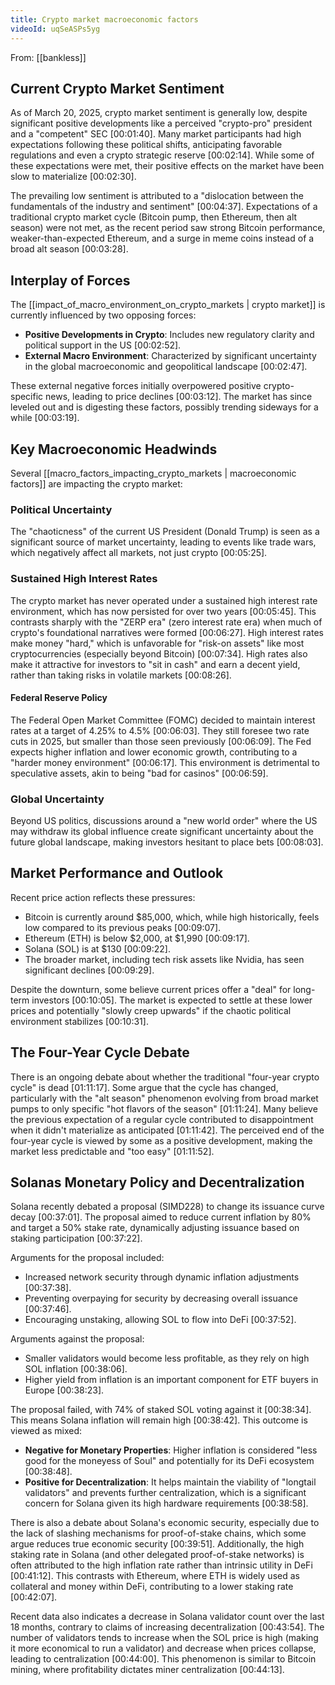 ```yaml
---
title: Crypto market macroeconomic factors
videoId: uqSeASPs5yg
---
```


From: [[bankless]] <br/> 

## Current Crypto Market Sentiment
As of March 20, 2025, crypto market sentiment is generally low, despite significant positive developments like a perceived "crypto-pro" president and a "competent" SEC [00:01:40]. Many market participants had high expectations following these political shifts, anticipating favorable regulations and even a crypto strategic reserve [00:02:14]. While some of these expectations were met, their positive effects on the market have been slow to materialize [00:02:30].

The prevailing low sentiment is attributed to a "dislocation between the fundamentals of the industry and sentiment" [00:04:37]. Expectations of a traditional crypto market cycle (Bitcoin pump, then Ethereum, then alt season) were not met, as the recent period saw strong Bitcoin performance, weaker-than-expected Ethereum, and a surge in meme coins instead of a broad alt season [00:03:28].

## Interplay of Forces
The [[impact_of_macro_environment_on_crypto_markets | crypto market]] is currently influenced by two opposing forces:
*   **Positive Developments in Crypto**: Includes new regulatory clarity and political support in the US [00:02:52].
*   **External Macro Environment**: Characterized by significant uncertainty in the global macroeconomic and geopolitical landscape [00:02:47].

These external negative forces initially overpowered positive crypto-specific news, leading to price declines [00:03:12]. The market has since leveled out and is digesting these factors, possibly trending sideways for a while [00:03:19].

## Key Macroeconomic Headwinds
Several [[macro_factors_impacting_crypto_markets | macroeconomic factors]] are impacting the crypto market:

### Political Uncertainty
The "chaoticness" of the current US President (Donald Trump) is seen as a significant source of market uncertainty, leading to events like trade wars, which negatively affect all markets, not just crypto [00:05:25].

### Sustained High Interest Rates
The crypto market has never operated under a sustained high interest rate environment, which has now persisted for over two years [00:05:45]. This contrasts sharply with the "ZERP era" (zero interest rate era) when much of crypto's foundational narratives were formed [00:06:27]. High interest rates make money "hard," which is unfavorable for "risk-on assets" like most cryptocurrencies (especially beyond Bitcoin) [00:07:34]. High rates also make it attractive for investors to "sit in cash" and earn a decent yield, rather than taking risks in volatile markets [00:08:26].

#### Federal Reserve Policy
The Federal Open Market Committee (FOMC) decided to maintain interest rates at a target of 4.25% to 4.5% [00:06:03]. They still foresee two rate cuts in 2025, but smaller than those seen previously [00:06:09]. The Fed expects higher inflation and lower economic growth, contributing to a "harder money environment" [00:06:17]. This environment is detrimental to speculative assets, akin to being "bad for casinos" [00:06:59].

### Global Uncertainty
Beyond US politics, discussions around a "new world order" where the US may withdraw its global influence create significant uncertainty about the future global landscape, making investors hesitant to place bets [00:08:03].

## Market Performance and Outlook
Recent price action reflects these pressures:
*   Bitcoin is currently around $85,000, which, while high historically, feels low compared to its previous peaks [00:09:07].
*   Ethereum (ETH) is below $2,000, at $1,990 [00:09:17].
*   Solana (SOL) is at $130 [00:09:22].
*   The broader market, including tech risk assets like Nvidia, has seen significant declines [00:09:29].

Despite the downturn, some believe current prices offer a "deal" for long-term investors [00:10:05]. The market is expected to settle at these lower prices and potentially "slowly creep upwards" if the chaotic political environment stabilizes [00:10:31].

## The Four-Year Cycle Debate
There is an ongoing debate about whether the traditional "four-year crypto cycle" is dead [01:11:17]. Some argue that the cycle has changed, particularly with the "alt season" phenomenon evolving from broad market pumps to only specific "hot flavors of the season" [01:11:24]. Many believe the previous expectation of a regular cycle contributed to disappointment when it didn't materialize as anticipated [01:11:42].
The perceived end of the four-year cycle is viewed by some as a positive development, making the market less predictable and "too easy" [01:11:52].

## Solanas Monetary Policy and Decentralization
Solana recently debated a proposal (SIMD228) to change its issuance curve decay [00:37:01]. The proposal aimed to reduce current inflation by 80% and target a 50% stake rate, dynamically adjusting issuance based on staking participation [00:37:22].

Arguments for the proposal included:
*   Increased network security through dynamic inflation adjustments [00:37:38].
*   Preventing overpaying for security by decreasing overall issuance [00:37:46].
*   Encouraging unstaking, allowing SOL to flow into DeFi [00:37:52].

Arguments against the proposal:
*   Smaller validators would become less profitable, as they rely on high SOL inflation [00:38:06].
*   Higher yield from inflation is an important component for ETF buyers in Europe [00:38:23].

The proposal failed, with 74% of staked SOL voting against it [00:38:34]. This means Solana inflation will remain high [00:38:42].
This outcome is viewed as mixed:
*   **Negative for Monetary Properties**: Higher inflation is considered "less good for the moneyess of Soul" and potentially for its DeFi ecosystem [00:38:48].
*   **Positive for Decentralization**: It helps maintain the viability of "longtail validators" and prevents further centralization, which is a significant concern for Solana given its high hardware requirements [00:38:58].

There is also a debate about Solana's economic security, especially due to the lack of slashing mechanisms for proof-of-stake chains, which some argue reduces true economic security [00:39:51]. Additionally, the high staking rate in Solana (and other delegated proof-of-stake networks) is often attributed to the high inflation rate rather than intrinsic utility in DeFi [00:41:12]. This contrasts with Ethereum, where ETH is widely used as collateral and money within DeFi, contributing to a lower staking rate [00:42:07].

Recent data also indicates a decrease in Solana validator count over the last 18 months, contrary to claims of increasing decentralization [00:43:54]. The number of validators tends to increase when the SOL price is high (making it more economical to run a validator) and decrease when prices collapse, leading to centralization [00:44:00]. This phenomenon is similar to Bitcoin mining, where profitability dictates miner centralization [00:44:13].